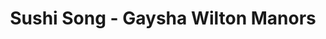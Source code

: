 ---
layout: place
title: "Sushi Song - Gaysha Wilton Manors"
permalink: /florida/wilton-manors/sushi-song-gaysha-wilton-manors.html
stateAbbr: FL
stateName: Florida
cityName: Wilton Manors
seo:
  name: "Sushi Song - Gaysha Wilton Manors"
  type: Restaurant
  links: null
description: "Sushi Song - Gaysha Wilton Manors serves delicious sushi in Wilton Manors, Florida. Try fresh Japanese dishes for a great dining experience. "
place_id: ChIJCyZVu54B2YgRMzG9pivbHp8
photos:
  - name: >-
      places/ChIJCyZVu54B2YgRMzG9pivbHp8/photos/AeeoHcKREQtro861WuGBAPnWN1XKfipbFhILoEc9LPGy_XQor0-XLC8981oTQFkGASbWjm2B1-USH78SGbIqJraOKj76ve3M-Fdh6nNFEGbBG_ybqgU1ImsTKkP7b5pA2jCi-LX3imk7JNMrT_yQ1G6nfPsJlajZDp7oWp7PB-7aFqBVK4Md-TApLs7qeNcXV1t_oL0qBgIMMAvJt4leNZG3zxg6I7ovs9wJJ_nxILFLH2HuSc39XBGvPm539a_x2BMABbegeZlUEEAF7qckBVs4FD7BlHQnGCbjZECv0pQ2Pqj-JF2mjLI6ycRR1UdbN9u0X2DAaTqqDot17Pkhed7cvix2bg7QR19BHBnfT0rbli6T_NTJf-6SDhFcAtNqdeX6CP2AP5OCZGauvWggXQq_XOsqZ7cw9oMbNpc-CZ-o5s01cbp_
    widthPx: 4000
    heightPx: 3000
    authorAttributions:
      - displayName: Jonathan von Freileben
        uri: https://maps.google.com/maps/contrib/115163572197005886925
        photoUri: >-
          https://lh3.googleusercontent.com/a-/ALV-UjUuRNNKaKX21KEIzXjXR1AZfT1cq5ScH_y07vEpXY1R1oliz0midQ=s100-p-k-no-mo
    flagContentUri: >-
      https://www.google.com/local/imagery/report/?cb_client=maps_api_places.places_api&image_key=!1e10!2sCIHM0ogKEICAgIDW5tHDrwE&hl=en-US
    googleMapsUri: >-
      https://www.google.com/maps/place//data=!3m4!1e2!3m2!1sCIHM0ogKEICAgIDW5tHDrwE!2e10!4m2!3m1!1s0x88d9019ebb55260b:0x9f1edb2ba6bd3133
  - name: >-
      places/ChIJCyZVu54B2YgRMzG9pivbHp8/photos/AeeoHcLfdviwRhpxsw90y2fDVcOTYnMP4cH8u5SGEfOliqmndWsmU4e1NKzIZfhkD9D7pp4eedXKpx4A0KAUgZJmTy25-lmUYl_eImEitiogkkiHtyMnCBi2o4FugF_cbeulmkdQVVx8Fp6p-VrFXmzcIDJBKCE-JjF9PB-FbcsH6-15EhdjGT9VAjyfzNIRiTXhwJhkF-raTnT1EJoMDjN8mmuiwv39g_33SZDNAlYVG0gRseyiEu2-8mGtIpILEV2H4Exq_WsDQLhX_VZl5X-HrRqlTQnwgUiMdRLujNfEUef9Eg
    widthPx: 1440
    heightPx: 809
    authorAttributions:
      - displayName: Sushi Song - Gaysha Wilton Manors
        uri: https://maps.google.com/maps/contrib/110909036887267769210
        photoUri: >-
          https://lh3.googleusercontent.com/a-/ALV-UjVGQI1ABB-BW6hlgRSLxpoNy23K-fZXkIgoDb3Ts9hsQO81J7FW=s100-p-k-no-mo
    flagContentUri: >-
      https://www.google.com/local/imagery/report/?cb_client=maps_api_places.places_api&image_key=!1e10!2sAF1QipMm0xN_E8OXZ1PV9x4Tv9NS3A4Xun3qyKchkE6N&hl=en-US
    googleMapsUri: >-
      https://www.google.com/maps/place//data=!3m4!1e2!3m2!1sAF1QipMm0xN_E8OXZ1PV9x4Tv9NS3A4Xun3qyKchkE6N!2e10!4m2!3m1!1s0x88d9019ebb55260b:0x9f1edb2ba6bd3133
  - name: >-
      places/ChIJCyZVu54B2YgRMzG9pivbHp8/photos/AeeoHcKg0V3MZ2OkrDSKBbtQ2csoxa4Mxw7644SG1OYkA1DRmCWqmpGQX7N1StN2voVfvsiLdI40hvbtOjIyN5Il3dWz1t7_MJPJeFLGlz89I4BQNeRrBPQpomqEfrFWTvib0vc2kkURYZsudHHR6LDM3VHPjGvTna-6eDwzyMN3PZo_odJL1ISuHekVmBgRFvG3eV5DJur676e_q8NrQWkk7Fncorafj3uO-ciizyvyGvB11bLyQqyGt3Iec11ECOzMQwpAu19peLretTea5v7-klYfAQzioKuzDNW5gnWMQu1z4NntZJaK5kva1ahod241yUFzxwkWDUHJba5cLs_FFps-Tfw_57ag3JPVt4QGIIgVb51eSW30f54GuuYJc6HppkjiI5QyqMpZwi9RhmVoyhKOMHsBnEFIU8Fe5XWqiVLT66g4RA-BZDtEhy3VhSgL
    widthPx: 4080
    heightPx: 3072
    authorAttributions:
      - displayName: Michelle Laiosa
        uri: https://maps.google.com/maps/contrib/100307859135743690295
        photoUri: >-
          https://lh3.googleusercontent.com/a-/ALV-UjU469NfmAhLQu6qMsJQwVTKq2bsl-qX6xmL5JbdmxekcFtGrQKO=s100-p-k-no-mo
    flagContentUri: >-
      https://www.google.com/local/imagery/report/?cb_client=maps_api_places.places_api&image_key=!1e10!2sCIABIhADycKzdCflJGfhhbAACPUM&hl=en-US
    googleMapsUri: >-
      https://www.google.com/maps/place//data=!3m4!1e2!3m2!1sCIABIhADycKzdCflJGfhhbAACPUM!2e10!4m2!3m1!1s0x88d9019ebb55260b:0x9f1edb2ba6bd3133
  - name: >-
      places/ChIJCyZVu54B2YgRMzG9pivbHp8/photos/AeeoHcLe6q5foUqPzWGLrTNvCu6cmXE86NIZWcw2ZS_29oCMP6K6p8a0opvzvNgmnUXVctTiEtOPpsYFbpAvw7EWMIL8LiPiKadxRnjt9oULSZMzIGdtPP_k_hXMznmio-EeRC2mRkmCRWVZ3Xzik1ye3UQ3kKrPHzEM2VwUnD1YSAZX8nhk_aZPm2nfSX2JtPEamNyHiQOvrQjc3XoM3im7pztJBy8Psguv59mvN359NvIxxPkoRNNrGmAQgfIVBHo840AGG4zS9_A8Oi906xA-uAbJAr2cz2f0vwBUYIRBe-6Cig
    widthPx: 4096
    heightPx: 2730
    authorAttributions:
      - displayName: Sushi Song - Gaysha Wilton Manors
        uri: https://maps.google.com/maps/contrib/110909036887267769210
        photoUri: >-
          https://lh3.googleusercontent.com/a-/ALV-UjVGQI1ABB-BW6hlgRSLxpoNy23K-fZXkIgoDb3Ts9hsQO81J7FW=s100-p-k-no-mo
    flagContentUri: >-
      https://www.google.com/local/imagery/report/?cb_client=maps_api_places.places_api&image_key=!1e10!2sAF1QipM7dOMPan3WrqWjyqMncz0xFOmF7yyCqIyew-3V&hl=en-US
    googleMapsUri: >-
      https://www.google.com/maps/place//data=!3m4!1e2!3m2!1sAF1QipM7dOMPan3WrqWjyqMncz0xFOmF7yyCqIyew-3V!2e10!4m2!3m1!1s0x88d9019ebb55260b:0x9f1edb2ba6bd3133
  - name: >-
      places/ChIJCyZVu54B2YgRMzG9pivbHp8/photos/AeeoHcJokKi7T7t99SJk5aM1Z-49H09ceLRkV4AM8J76JHXTfOOqluTBKolbl7r0Td6_AThRQPR1fUnZiP7jECZFEOAxDhRPlVy8P29zKsK6frkMyCGY1ynHcpvWWveXcZuel0AU6OPOsTcUU6ECTeXyk6NyEnJo0bGtzEdGbGOwpO_FyPW01p5yJYNjJDUBT1kkp64LCqg6R1RDizC5Xv3XNk0VOMmn5ad1NuUWbsr7zsoVmEYG1IxPT1wfibUXOsEGUp4oJrCp48RzOUez_OQYl4DOaMVr9YycqKeIdHCXwahd3Q
    widthPx: 750
    heightPx: 1068
    authorAttributions:
      - displayName: Sushi Song - Gaysha Wilton Manors
        uri: https://maps.google.com/maps/contrib/110909036887267769210
        photoUri: >-
          https://lh3.googleusercontent.com/a-/ALV-UjVGQI1ABB-BW6hlgRSLxpoNy23K-fZXkIgoDb3Ts9hsQO81J7FW=s100-p-k-no-mo
    flagContentUri: >-
      https://www.google.com/local/imagery/report/?cb_client=maps_api_places.places_api&image_key=!1e10!2sAF1QipOBM7mNqhHo8Q0asT83RtcDle8A-3O64ku7rJJA&hl=en-US
    googleMapsUri: >-
      https://www.google.com/maps/place//data=!3m4!1e2!3m2!1sAF1QipOBM7mNqhHo8Q0asT83RtcDle8A-3O64ku7rJJA!2e10!4m2!3m1!1s0x88d9019ebb55260b:0x9f1edb2ba6bd3133
  - name: >-
      places/ChIJCyZVu54B2YgRMzG9pivbHp8/photos/AeeoHcIXnRu8zx6JU9cEdTl-Q__tGlNRetbmNDMYcB9AoprCeSMZ8l1n000dXGAPx-f1TEDzitRym6nnoLp_ph7bDuD2ZguQWjEdMCF7BONcdoHtgrR7GN23lIc7MAyIuC_XWQreKDTSUUX6IAeLCHVolkhfaMw1A3uLQrlJMy5y3I5wktzAKxto2HLTap_FNMAiR-NsSOeIPQ2aJRO_TlOcVWYMl_Qu6f1g22RAvAgP73_QNdcJh0vGMRSo_wtoEIhdhhS2fTicm4mCr8DEtNhhGliGY5jiv7-fBhYlKPTASQQpZA
    widthPx: 1350
    heightPx: 900
    authorAttributions:
      - displayName: Sushi Song - Gaysha Wilton Manors
        uri: https://maps.google.com/maps/contrib/110909036887267769210
        photoUri: >-
          https://lh3.googleusercontent.com/a-/ALV-UjVGQI1ABB-BW6hlgRSLxpoNy23K-fZXkIgoDb3Ts9hsQO81J7FW=s100-p-k-no-mo
    flagContentUri: >-
      https://www.google.com/local/imagery/report/?cb_client=maps_api_places.places_api&image_key=!1e10!2sAF1QipOVuaWoHLW0N8ZfFDnT-BcVbLpDUZOTaFtYUT8H&hl=en-US
    googleMapsUri: >-
      https://www.google.com/maps/place//data=!3m4!1e2!3m2!1sAF1QipOVuaWoHLW0N8ZfFDnT-BcVbLpDUZOTaFtYUT8H!2e10!4m2!3m1!1s0x88d9019ebb55260b:0x9f1edb2ba6bd3133
  - name: >-
      places/ChIJCyZVu54B2YgRMzG9pivbHp8/photos/AeeoHcKLTDabpYbTEZysisKGZxEWpNsmqlhGp07Q0RCiE0LfjVdEpLzVqR19Nzd2zI77-6RxwSXguk6qOhTF8UbDJz3QJjhBcEnR27DV6dOWHCsCbbOjXNuX6plsSseZmQhdBQw8MS2yQpstzLX_AEyEVGaxufUij-bO7kv_WXsteH8NmFSJz-Cnb-8lmpHbhAHl3YvYVyoP8LzmnTja0ajm6MXxIt0XiSHd_f28U3vmsMsmpaJMMjCWaRlboWE-CMxQ97sOYdJn3ra7-9FykkakUT09yKhN__ZOOemq17fvFdYBIQ
    widthPx: 1440
    heightPx: 1440
    authorAttributions:
      - displayName: Sushi Song - Gaysha Wilton Manors
        uri: https://maps.google.com/maps/contrib/110909036887267769210
        photoUri: >-
          https://lh3.googleusercontent.com/a-/ALV-UjVGQI1ABB-BW6hlgRSLxpoNy23K-fZXkIgoDb3Ts9hsQO81J7FW=s100-p-k-no-mo
    flagContentUri: >-
      https://www.google.com/local/imagery/report/?cb_client=maps_api_places.places_api&image_key=!1e10!2sAF1QipNIFZ8eGIB0ucnxJvXS_2XnKcQTboEIBMdId5Fn&hl=en-US
    googleMapsUri: >-
      https://www.google.com/maps/place//data=!3m4!1e2!3m2!1sAF1QipNIFZ8eGIB0ucnxJvXS_2XnKcQTboEIBMdId5Fn!2e10!4m2!3m1!1s0x88d9019ebb55260b:0x9f1edb2ba6bd3133
  - name: >-
      places/ChIJCyZVu54B2YgRMzG9pivbHp8/photos/AeeoHcKVlcTJuuLkmVVtx-P2EQxpsLjR_Ntxurxlkq4fwxLuN-TymTG641EiRX-ZD3of7ExCs8s4u8kzmStsMnLu_xJHH3BKolgYb1t2c1TNdseDQRTZQHPPlyJddYoPhWmM3VVFXCVq9kXLp1Ox6dbkrwtR4UZjgvmcfdzPXa2izvg4gxsehMXrUBVp8jl35xdX-dfcSnv1WO575WljBYOrcLr7bWq_8CU66dwmn7Rxhot4ca3vxmHRBbK8H1yqCO256qaKLK3PCaRIBN5IAkXyxBkTsr0sMnaHVLIIV0v4ljFJxJsX8NouXL-Dw_etwuYu4V4xSgUWCPS3K31Opsxzd_heeL8XF2JxWDBrRRCVHc6IZCmtmRMNJ1Ae9IeVIB1geVGaT9wNG_HCa579YDs07-_On_c5NVkyskfGgsUEAWRf3w
    widthPx: 3600
    heightPx: 4800
    authorAttributions:
      - displayName: Sofia Reyes
        uri: https://maps.google.com/maps/contrib/103301172098920051498
        photoUri: >-
          https://lh3.googleusercontent.com/a-/ALV-UjWiHBHcSOjSBia7t0JhVToGa7XQ0zccm-uv1PihsFvOi0mzHnyE=s100-p-k-no-mo
    flagContentUri: >-
      https://www.google.com/local/imagery/report/?cb_client=maps_api_places.places_api&image_key=!1e10!2sCIHM0ogKEICAgIDj6LDpKA&hl=en-US
    googleMapsUri: >-
      https://www.google.com/maps/place//data=!3m4!1e2!3m2!1sCIHM0ogKEICAgIDj6LDpKA!2e10!4m2!3m1!1s0x88d9019ebb55260b:0x9f1edb2ba6bd3133
  - name: >-
      places/ChIJCyZVu54B2YgRMzG9pivbHp8/photos/AeeoHcLdFINNWp8oNChQ0y1wEmH8cL9p-Pn2ADEwbD_fPi65mVstI1o2amVHlbPWkoYdrTz1t4DYvsmdTV1oE5RozIm1Ydbdv4bN3Bv9oIQyXwVk3NH7-Pz-qNRQ8ilktZTcL2tzOzJdHyH-XGJTvqzLpIDTBovQUMJ8SZX-KhT6CwLCgsDu9I80Blq_fxwqbUpykIKNoiNXpbXigiU2lLa0XgzkDmzF-H0iMhbfGWgWDI2WtRf7uoSwbtDpxZYAKQIFWlY4oW-NKns3DTpk5mvniKP7gaviJUDXdGbc8LG8U3_YMbGCmjqSLD9bNJuPSg5GCSNQnae3Up8R6HWajb_Rhsi8OklQTWF4u58_HoEPlPmFrAdVD-0e8SwEceNYkOkLH9wauOVV-M2F03YpQ6JrQIewTy9eXR9tqLonIlk40b98Rg
    widthPx: 4800
    heightPx: 2700
    authorAttributions:
      - displayName: Geoffrey Langbart
        uri: https://maps.google.com/maps/contrib/101836092507069432100
        photoUri: >-
          https://lh3.googleusercontent.com/a-/ALV-UjUmzXD2GBAi78Z56CRJCwhnsaejfyHafHywTNN1e-GxIoCeZqIV=s100-p-k-no-mo
    flagContentUri: >-
      https://www.google.com/local/imagery/report/?cb_client=maps_api_places.places_api&image_key=!1e10!2sCIHM0ogKEICAgIDE0MLEVw&hl=en-US
    googleMapsUri: >-
      https://www.google.com/maps/place//data=!3m4!1e2!3m2!1sCIHM0ogKEICAgIDE0MLEVw!2e10!4m2!3m1!1s0x88d9019ebb55260b:0x9f1edb2ba6bd3133
  - name: >-
      places/ChIJCyZVu54B2YgRMzG9pivbHp8/photos/AeeoHcKo1CFjMLn4nCiOZqBuwPku8bAIHMG3ok1sY3UCxmMFAXwz7rmavqXwMNkf90X4kOjsBh0FstaKJbBSSPSYNrbBHXYk6uc3tD_rKtrhsof3c59hYCHycmNAp7I89I98FoyBRqAO9B5So7jbZXsWiErhdlqT5iuW6YGoDHSIRrRF_Og59q2SE3De97r2vrEtYVDscSsDVG3AnsQcnDcSjZtFA54z2sVUuXwltePkG28By0P1hkNhSvB5bbQfQIGJamVI89SJbnW78oWxxizCDH4KfPoMJ8c9nZ-9JQSYrE8y09p-1PQPcpF69Jg3kTJKJVejbi2t-TkKmOUhl3YGb-j56V2DQCLWnqW3AHCIW7NcrfEacwFj1ADnJafgJi7Vfpl7RDTDtG8GnMXVr7nfccD7BkYJAf5qLOkBG44mUolf7RDw
    widthPx: 4048
    heightPx: 3036
    authorAttributions:
      - displayName: Michelle Laiosa
        uri: https://maps.google.com/maps/contrib/100307859135743690295
        photoUri: >-
          https://lh3.googleusercontent.com/a-/ALV-UjU469NfmAhLQu6qMsJQwVTKq2bsl-qX6xmL5JbdmxekcFtGrQKO=s100-p-k-no-mo
    flagContentUri: >-
      https://www.google.com/local/imagery/report/?cb_client=maps_api_places.places_api&image_key=!1e10!2sCIHM0ogKEICAgID42vnJrwE&hl=en-US
    googleMapsUri: >-
      https://www.google.com/maps/place//data=!3m4!1e2!3m2!1sCIHM0ogKEICAgID42vnJrwE!2e10!4m2!3m1!1s0x88d9019ebb55260b:0x9f1edb2ba6bd3133
address: 2223 Wilton Dr, Wilton Manors, FL 33334, USA
street: 2223 Wilton Dr
city: Wilton Manors
state: FL
zip: '33334'
country: USA
neighborhood: null
latitude: '26.156608'
longitude: '-80.138317'
accessibility_options:
  wheelchairAccessibleParking: true
  wheelchairAccessibleEntrance: true
  wheelchairAccessibleRestroom: true
  wheelchairAccessibleSeating: true
business_status: OPERATIONAL
name: Sushi Song - Gaysha Wilton Manors
google_maps_links:
  directionsUri: >-
    https://www.google.com/maps/dir//''/data=!4m7!4m6!1m1!4e2!1m2!1m1!1s0x88d9019ebb55260b:0x9f1edb2ba6bd3133!3e0
  placeUri: https://maps.google.com/?cid=11465842681859354931
  writeAReviewUri: >-
    https://www.google.com/maps/place//data=!4m3!3m2!1s0x88d9019ebb55260b:0x9f1edb2ba6bd3133!12e1
  reviewsUri: >-
    https://www.google.com/maps/place//data=!4m4!3m3!1s0x88d9019ebb55260b:0x9f1edb2ba6bd3133!9m1!1b1
  photosUri: >-
    https://www.google.com/maps/place//data=!4m3!3m2!1s0x88d9019ebb55260b:0x9f1edb2ba6bd3133!10e5
primary_type: Sushi Restaurant
opening_hours:
  regular: null
  current: null
secondary_opening_hours:
  regular:
    weekdayDescriptions: null
    type: null
  current:
    weekdayDescriptions: null
    type: null
phone: null
price_level: null
price_range: null
rating: null
rating_count: 0
website: null
reviews: null
parking_options: null
payment_options: null
allow_dogs: null
curbside_pickup: null
delivery: null
dine_in: null
good_for_children: null
good_for_groups: null
good_for_sports: null
live_music: null
menu_for_children: null
outdoor_seating: null
reservable: null
restroom: null
serves_beer: null
serves_breakfast: null
serves_brunch: null
serves_cocktails: null
serves_coffee: null
serves_dinner: null
serves_dessert: null
serves_lunch: null
serves_vegetarian_food: null
serves_wine: null
takeout: null
summary: null

---